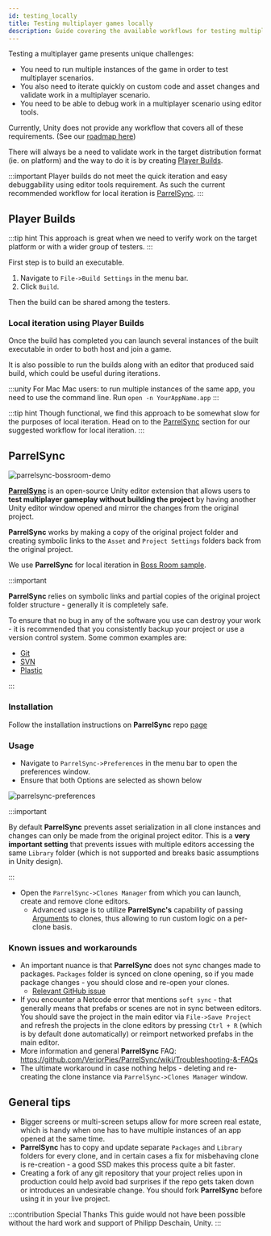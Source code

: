 ```yaml
---
id: testing_locally
title: Testing multiplayer games locally
description: Guide covering the available workflows for testing multiplayer games locally.
---
```

Testing a multiplayer game presents unique challenges:
 - You need to run multiple instances of the game in order to test multiplayer scenarios. 
 - You also need to iterate quickly on  custom code and asset changes and validate  work in a multiplayer scenario.
 - You need to be able to debug  work in a multiplayer scenario using editor tools.

Currently, Unity does not provide any workflow that covers all of these requirements. (See our [roadmap here](https://unity.com/roadmap/unity-platform/multiplayer-networking))

There will always be a need to validate work in the target distribution format (ie. on platform) and the way to do it is by creating [Player Builds](#player-builds). 

:::important
Player builds do not meet the quick iteration and easy debuggability using editor tools requirement. As such the current recommended workflow for local iteration is [ParrelSync](#parrelsync).
:::

## Player Builds

:::tip hint
This approach is great when we need to verify work on the target platform or with a wider group of testers.
:::

First step is to build an executable. 

1. Navigate to  `File->Build Settings` in the menu bar.
1. Click `Build`.

Then the build can be shared among the testers.

### Local iteration using Player Builds

Once the build has completed you can launch several instances of the built executable in order to both host and join a game.

It is also possible to run the builds along with an editor that produced said build, which could be useful during iterations.

:::unity For Mac
Mac users: to run multiple instances of the same app, you need to use the command line.
Run `open -n YourAppName.app`
:::

:::tip hint
Though functional, we find this approach to be somewhat slow for the purposes of local iteration. Head on to the [ParrelSync](#parrelsync) section for our suggested workflow for local iteration.
:::

## ParrelSync
![parrelsync-bossroom-demo](/img/parrelsync-bossroom-demo.gif)

[**ParrelSync**](https://github.com/VeriorPies/ParrelSync) is an open-source Unity editor extension that allows users to **test multiplayer gameplay without building the project** by having another Unity editor window opened and mirror the changes from the original project. 

**ParrelSync** works by making a copy of the original project folder and creating symbolic links to the `Asset` and `Project Settings` folders back from the original project.

We use **ParrelSync** for local iteration in [Boss Room sample](https://github.com/Unity-Technologies/com.unity.multiplayer.samples.coop/).

:::important

**ParrelSync** relies on symbolic links and partial copies of the original project folder structure - generally it is completely safe. 

To ensure that no bug in any of the software you use can destroy your work - it is recommended that you consistently backup your project or use a version control system. Some common examples are:
- [Git](https://git-scm.com/)
- [SVN](https://subversion.apache.org/)
- [Plastic](https://www.plasticscm.com/)

:::

### Installation

Follow the installation instructions on **ParrelSync** repo [page](https://github.com/VeriorPies/ParrelSync#installation)

### Usage
 - Navigate to `ParrelSync->Preferences` in the menu bar to open the preferences window.
 - Ensure that both Options are selected as shown below
  
![parrelsync-preferences](/img/parrelsync-preferences.png)

:::important

By default **ParrelSync** prevents asset serialization in all clone instances and changes can only be made from the original project editor. This is a **very important setting** that prevents issues with multiple editors accessing the same `Library` folder (which is not supported and breaks basic assumptions in Unity design).

:::

 - Open the `ParrelSync->Clones Manager` from which you can launch, create and remove clone editors.
	 - Advanced usage is to utilize **ParrelSync's** capability of passing [Arguments](https://github.com/VeriorPies/ParrelSync/wiki/Argument) to clones, thus allowing to run custom logic on a per-clone basis.

### Known issues and workarounds
 - An important nuance is that **ParrelSync** does not sync changes made to packages. `Packages` folder is synced on clone opening, so if you made package changes - you should close and re-open your clones.
   - [Relevant GitHub issue](https://github.com/VeriorPies/ParrelSync/issues/48)
 - If you encounter a Netcode error that mentions `soft sync` - that generally means that prefabs or scenes are not in sync between editors. You should save the project in the main editor via `File->Save Project` and refresh the projects in the clone editors by pressing `Ctrl + R` (which is by default done automatically) or reimport networked prefabs in the main editor.
 - More information and general **ParrelSync** FAQ: https://github.com/VeriorPies/ParrelSync/wiki/Troubleshooting-&-FAQs
 - The ultimate workaround in case nothing helps - deleting and re-creating the clone instance via `ParrelSync->Clones Manager` window.

## General tips
 - Bigger screens or multi-screen setups allow for more screen real estate, which is handy when one has to have multiple instances of an app opened at the same time.
 - **ParrelSync** has to copy and update separate `Packages` and `Library` folders for every clone, and in certain cases a fix for misbehaving clone is re-creation - a good SSD makes this process quite a bit faster.
 - Creating a fork of any git repository that your project relies upon in production could help avoid bad surprises if the repo gets taken down or introduces an undesirable change. You should fork **ParrelSync** before using it in your live project.

:::contribution Special Thanks
This guide would not have been possible without the hard work and support of Philipp Deschain, Unity. 
:::
